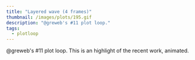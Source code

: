 ```yaml
---
title: "Layered wave (4 frames)"
thumbnail: /images/plots/195.gif
description: "@greweb's #11 plot loop."
tags:
  - plotloop
---
```


@greweb's #11 plot loop. This is an highlight of the recent work, animated.